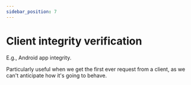 ```yaml
---
sidebar_position: 7
---
```


# Client integrity verification

E.g., Android app integrity.

Particularly useful when we get the first ever request from a client, as we can't anticipate how it's going to behave.
